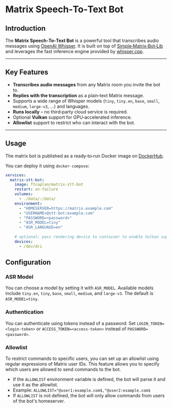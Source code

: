 # Matrix Speech‑To‑Text Bot

## Introduction

The **Matrix Speech‑To‑Text Bot** is a powerful tool that transcribes audio messages using [OpenAI Whisper](https://github.com/openai/whisper).
It is built on top of [Simple‑Matrix‑Bot‑Lib](https://codeberg.org/imbev/simplematrixbotlib) and leverages the fast inference engine provided by [whisper.cpp](https://github.com/ggerganov/whisper.cpp).

---

## Key Features

- **Transcribes audio messages** from any Matrix room you invite the bot to.
- **Replies with the transcription** as a plain‑text Matrix message.
- Supports a wide range of Whisper models (`tiny`, `tiny.en`, `base`, `small`, `medium`, `large‑v3`, …) and languages.
- **Runs locally** – no third‑party cloud service is required.
- Optional **Vulkan** support for GPU‑accelerated inference.
- **Allowlist** support to restrict who can interact with the bot.

---
## Usage

The matrix bot is published as a ready‑to‑run Docker image on [DockerHub](https://hub.docker.com/r/ftcaplan/matrix-stt-bot).

You can deploy it using `docker-compose`:

```yaml
services:
  matrix-stt-bot:
    image: ftcaplan/matrix-stt-bot
    restart: on-failure
    volumes:
      - ./data/:/data/
    environment:
      - "HOMESERVER=https://matrix.example.com"
      - "USERNAME=@stt-bot:example.com"
      - "PASSWORD=<password>"
      - "ASR_MODEL=tiny"
      - "ASR_LANGUAGE=en"
    
    # optional: pass rendering device to container to enable Vulkan support
    devices:
      - /dev/dri
```

## Configuration

### ASR Model

You can choose a model by setting it with `ASR_MODEL`. Available models include `tiny.en`, `tiny`, `base`, `small`, `medium`, and `large-v3`. The default is `ASR_MODEL=tiny`.

### Authentication

You can authenticate using tokens instead of a password: Set `LOGIN_TOKEN=<login-token>` or `ACCESS_TOKEN=<access-token>` instead of `PASSWORD=<password>`.

### Allowlist

To restrict commands to specific users, you can set up an allowlist using regular expressions of Matrix user IDs. This feature allows you to specify which users are allowed to send commands to the bot.

- If the `ALLOWLIST` environment variable is defined, the bot will parse it and use it as the allowlist.
- Example: `ALLOWLIST=^@user1:example.com$,^@user2:example.com$`
- If `ALLOWLIST` is not defined, the bot will only allow commands from users of the bot's homeserver.
